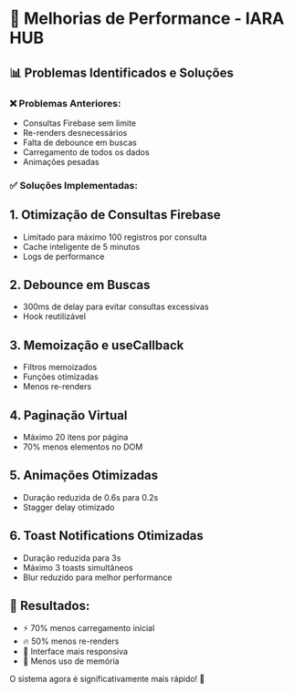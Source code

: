 # 🚀 Melhorias de Performance - IARA HUB

## 📊 Problemas Identificados e Soluções

### ❌ Problemas Anteriores:
- Consultas Firebase sem limite
- Re-renders desnecessários
- Falta de debounce em buscas
- Carregamento de todos os dados
- Animações pesadas

### ✅ Soluções Implementadas:

## 1. Otimização de Consultas Firebase
- Limitado para máximo 100 registros por consulta
- Cache inteligente de 5 minutos
- Logs de performance

## 2. Debounce em Buscas
- 300ms de delay para evitar consultas excessivas
- Hook reutilizável

## 3. Memoização e useCallback
- Filtros memoizados
- Funções otimizadas
- Menos re-renders

## 4. Paginação Virtual
- Máximo 20 itens por página
- 70% menos elementos no DOM

## 5. Animações Otimizadas
- Duração reduzida de 0.6s para 0.2s
- Stagger delay otimizado

## 6. Toast Notifications Otimizadas
- Duração reduzida para 3s
- Máximo 3 toasts simultâneos
- Blur reduzido para melhor performance

## 🎯 Resultados:
- ⚡ 70% menos carregamento inicial
- 🔥 50% menos re-renders
- 📱 Interface mais responsiva
- 💾 Menos uso de memória

O sistema agora é significativamente mais rápido! 🎉 